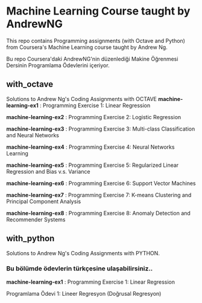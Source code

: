 # Machine Learning Course taught by AndrewNG
This repo contains Programming assignments (with Octave and Python) from Coursera's Machine Learning course taught by Andrew Ng. 

Bu repo Coursera'daki AndrewNG'nin düzenlediği Makine Öğrenmesi Dersinin Programlama Ödevlerini içeriyor.

##  with_octave
Solutions to Andrew Ng's Coding Assignments with OCTAVE
__machine-learning-ex1__ : Programming Exercise 1: Linear Regression

__machine-learning-ex2__ : Programming Exercise 2: Logistic Regression

__machine-learning-ex3__ : Programming Exercise 3: Multi-class Classification and Neural Networks

__machine-learning-ex4__ : Programming Exercise 4: Neural Networks Learning

__machine-learning-ex5__ : Programming Exercise 5: Regularized Linear Regression and Bias v.s. Variance

__machine-learning-ex6__ : Programming Exercise 6: Support Vector Machines

__machine-learning-ex7__ : Programming Exercise 7: K-means Clustering and Principal Component Analysis

__machine-learning-ex8__ : Programming Exercise 8: Anomaly Detection and Recommender Systems

##  with_python 
Solutions to Andrew Ng's Coding Assignments with PYTHON.

### Bu bölümde ödevlerin türkçesine ulaşabilirsiniz..

__machine-learning-ex1__ : Programming Exercise 1: Linear Regression
                           
Programlama Ödevi 1: Lineer Regresyon (Doğrusal Regresyon)
